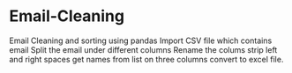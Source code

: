 # Email-Cleaning
Email Cleaning and sorting using pandas
Import CSV file which contains email
Split the email under different columns
Rename the colums
strip left and right spaces
get names from list on three columns
convert to excel file.
